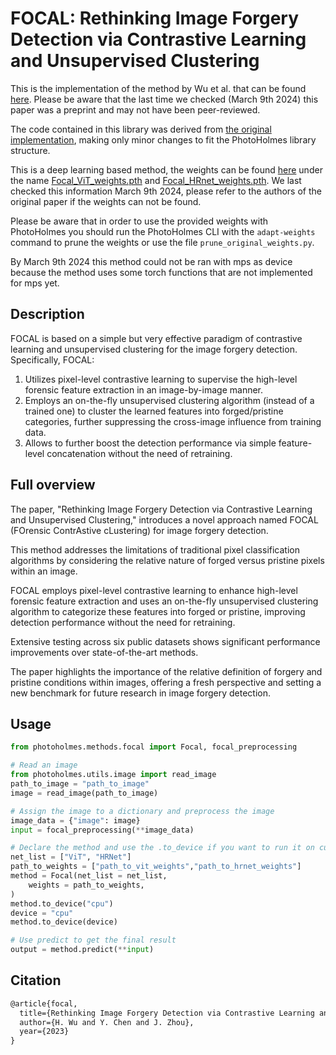 # FOCAL: Rethinking Image Forgery Detection via Contrastive Learning and Unsupervised Clustering

This is the implementation of the method by Wu et al. that can be found [here](https://arxiv.org/pdf/2308.09307.pdf). Please be aware that the last time we checked (March 9th 2024) this paper was a preprint and may not have been peer-reviewed. 

The code contained in this library was derived from [the original implementation](https://github.com/HighwayWu/FOCAL/tree/main), making only minor changes to fit the PhotoHolmes library structure. 

This is a deep learning based method, the weights can be found [here](https://drive.google.com/drive/folders/12ayIO9PU4wvqWqniT3KtH8tCvrZ-M-zd?usp=share_link) under the name [Focal_ViT_weights.pth](https://drive.google.com/file/d/1GQMU8FHwi2K3XkkHhe71bt-RQvuA2VQ4/view?usp=share_link) and [Focal_HRnet_weights.pth](https://drive.google.com/file/d/1O_iyg5Tg_iZ5u_yGcU_MhKVH-c6MIpdR/view?usp=share_link). We last checked this information March 9th 2024, please refer to the authors of the original paper if the weights can not be found.

Please be aware that in order to use the provided weights with PhotoHolmes you should run the PhotoHolmes CLI with the `adapt-weights` command to prune the weights or use the file `prune_original_weights.py`.

By March 9th 2024 this method could not be ran with mps as device because the method uses some torch functions that are not implemented for mps yet. 


## Description

FOCAL is based on a simple but very effective paradigm of contrastive learning and unsupervised clustering for the image forgery detection.
Specifically, FOCAL:
1) Utilizes pixel-level contrastive learning to supervise the high-level forensic feature extraction in an image-by-image manner.
2) Employs an on-the-fly unsupervised clustering algorithm (instead of a trained one) to cluster the learned features into forged/pristine categories, further suppressing the cross-image influence from training data.
3) Allows to further boost the detection performance via simple feature-level concatenation without the need of retraining.

## Full overview

The paper, "Rethinking Image Forgery Detection via Contrastive Learning and Unsupervised Clustering," introduces a novel approach named FOCAL (FOrensic ContrAstive cLustering) for image forgery detection.

This method addresses the limitations of traditional pixel classification algorithms by considering the relative nature of forged versus pristine pixels within an image.

FOCAL employs pixel-level contrastive learning to enhance high-level forensic feature extraction and uses an on-the-fly unsupervised clustering algorithm to categorize these features into forged or pristine, improving detection performance without the need for retraining.

Extensive testing across six public datasets shows significant performance improvements over state-of-the-art methods.

The paper highlights the importance of the relative definition of forgery and pristine conditions within images, offering a fresh perspective and setting a new benchmark for future research in image forgery detection.
## Usage

```python
from photoholmes.methods.focal import Focal, focal_preprocessing

# Read an image
from photoholmes.utils.image import read_image
path_to_image = "path_to_image"
image = read_image(path_to_image)

# Assign the image to a dictionary and preprocess the image
image_data = {"image": image}
input = focal_preprocessing(**image_data)

# Declare the method and use the .to_device if you want to run it on cuda instead of cpu
net_list = ["ViT", "HRNet"]
path_to_weights = ["path_to_vit_weights","path_to_hrnet_weights"]
method = Focal(net_list = net_list,
    weights = path_to_weights,
)
method.to_device("cpu")
device = "cpu"
method.to_device(device)

# Use predict to get the final result
output = method.predict(**input)
```


## Citation

```tex
@article{focal,
  title={Rethinking Image Forgery Detection via Contrastive Learning and Unsupervised Clustering},
  author={H. Wu and Y. Chen and J. Zhou},
  year={2023}
}
```
